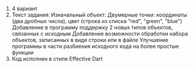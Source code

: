 1. 4 вариант
2. Текст задания:
    Изначальный объект: Двумерные точки: координаты (два дробных числа), цвет (строка из списка
    "red", "green", "blue")
    Добавление в программу поддержку 2 новых типов объектов, связанных с исходным
    Добавление возможности обработки набора объектов, записанных в виде строки или в файле
    Улучшение программы в части разбиения исходного кода на более простые функции
3. Код исполнен в стиле Effective Dart